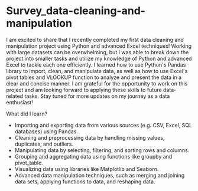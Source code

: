 # Survey_data-cleaning-and-manipulation
I am excited to share that I recently completed my first data cleaning and manipulation project using Python and advanced Excel techniques!
Working with large datasets can be overwhelming, but I was able to break down the project into smaller tasks and utilize my knowledge of Python and advanced Excel to tackle each one efficiently.
I learned how to use Python's Pandas library to import, clean, and manipulate data, as well as how to use Excel's pivot tables and VLOOKUP function to analyze and present the data in a clear and concise manner.
I am grateful for the opportunity to work on this project and am looking forward to applying these skills to future data-related tasks. Stay tuned for more updates on my journey as a data enthusiast!

What did I learn?
- Importing and exporting data from various sources (e.g. CSV, Excel, SQL databases) using Pandas.
- Cleaning and preprocessing data by handling missing values, duplicates, and outliers.
- Manipulating data by selecting, filtering, and sorting rows and columns.
- Grouping and aggregating data using functions like groupby and pivot_table.
- Visualizing data using libraries like Matplotlib and Seaborn.
- Advanced data manipulation techniques, such as merging and joining data sets, applying functions to data, and reshaping data.
